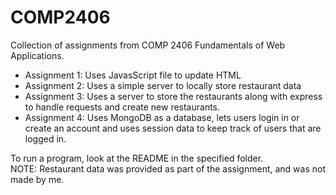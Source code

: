 # COMP2406
Collection of assignments from COMP 2406 Fundamentals of Web Applications.
- Assignment 1: Uses JavasScript file to update HTML
- Assignment 2: Uses a simple server to locally store restaurant data
- Assignment 3: Uses a server to store the restaurants along with express to handle requests and create new restaurants.
- Assignment 4: Uses MongoDB as a database, lets users login in or create an account and uses session data to keep track of users that are logged in.

To run a program, look at the README in the specified folder.\
NOTE: Restaurant data was provided as part of the assignment, and was not made by me.
